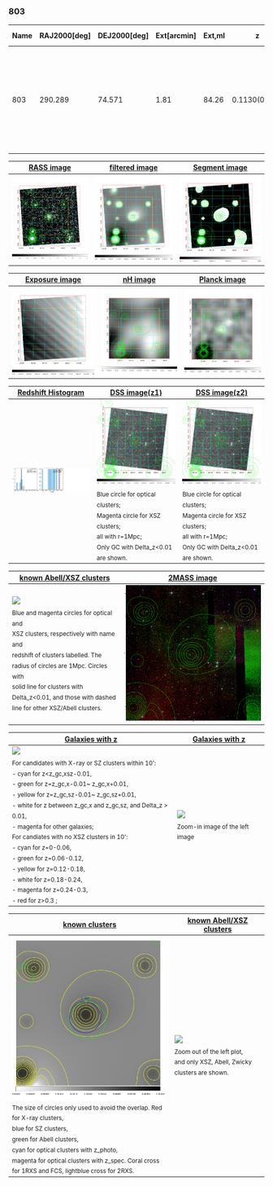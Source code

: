 <div STYLE="page-break-after: always;"></div>

### 803

|Name|RAJ2000[deg]|DEJ2000[deg] |Ext[arcmin]| Ext,ml | z | z_src| C|GC(XSZ,Delta_z<0.01)| GC(OPT,Delta_z<0.01)|GC| R_sig[arcmin] | R500[arcmin] | R500[Mpc]| CRsig[c/s] | CR500[c/s] |L500[1E44 erg/s]|F500[1E-12 erg/s/cm^2]| M500[1E14 Msun]|Tx[keV]|Cnt_sig|Beta|Rc[arcmin]|Comment|Alias|
|---|---|---|---|---|---|------|---|--------|---------|----------|---|---|---|---|---|---|---|---|---|---|---|---|---|---|
|803| 290.289| 74.571| 1.81| 84.26| 0.1130(0.006)| z1, z_opt| S| -| W| PSZ2, Tar, W| 14.650| 6.912| 0.852| 0.127(0.016)| 0.117(0.015)| 0.678(0.050)| 2.060(0.153)| 1.96(0.07)| 3.36(0.08)| 215.2| 0.802(-0.107+0.118)| 3.776(-0.727+0.702)| An SZ cluster with no $z$ and offset = 0.17 Mpc, another SZ cluster with $z$ = 0.15 and offset = 0.26 Mpc| k173|

|[RASS image](../image/803/803_img.pdf)|[filtered image](../image/803/803_fil.pdf)|[Segment image](../image/803/803_seg.pdf)|
|-------------------|--------------------|-------------------|
| <img src="../image/803/803_img.png" width="300">  | <img src="../image/803/803_fil.png" width="300">   | <img src="../image/803/803_seg.png" width="300">  |

|[Exposure image](../image/803/803_mex.pdf)| [nH image](../image/803/803_nh.pdf)| [Planck image](../image/803/803_p.pdf)|
|-------------------|--------------------|-------------------|
|<img src="../image/803/803_mex.png" width="300">   | <img src="../image/803/803_nh.png" width="300">    | <img src="../image/803/803_p.png" width="300"> |

|[Redshift Histogram](../image/803/803_zg.pdf) | [DSS image(z1)](../image/803/803_dss_z1.pdf)      |  [DSS image(z2)](../image/803/803_dss_z2.pdf)    |
|-------------------|--------------------|-------------------|
|<img src="../image/803/803_zg.png" width="300"> |<img src="../image/803/803_dss_z1.png" width="300"> <sub><br>Blue circle for optical clusters; <br>Magenta circle for XSZ clusters; <br>all with r=1Mpc; <br>Only GC with Delta_z<0.01 are shown. </sub>| <img src="../image/803/803_dss_z2.png" width="300"><sub><br>Blue circle for optical clusters; <br>Magenta circle for XSZ clusters; <br>all with r=1Mpc; <br>Only GC with Delta_z<0.01 are shown. </sub> |

|[known Abell/XSZ clusters](../image/803/803_m.pdf) | [2MASS image](../image/803/803_2mass.pdf)      |
|-------------------|-------------------|
|<img src=../image/803/803_m.png width="300"> <br><sub>Blue and magenta circles for optical and <br>XSZ clusters, respectively with name and <br>redshift of clusters labelled. The <br>radius of circles are 1Mpc. Circles with <br>solid line for clusters with <br>Delta_z<0.01, and those with dashed <br>line for other XSZ/Abell clusters.        </sub>|<img src="../image/803/803_2mass.png" width="300">  |

|[Galaxies with z](../image/803/803_opt_ned.pdf) |[Galaxies with z](../image/803/803_opt_ned_zoom.pdf) |
|-------------------|-------------------|
| <img src=../image/803/803_opt_ned.png width="300"> <br><sub> For candidates with X-ray or SZ clusters within 10': <br> - cyan for z<z_gc,xsz-0.01, <br> - green for z=z_gc,x-0.01~ z_gc,x+0.01, <br> - yellow for z=z_gc,sz-0.01~ z_gc,sz+0.01, <br> - white for z between z_gc,x and z_gc,sz, and Delta_z > 0.01, <br> - magenta for other galaxies; <br>For candiates with no XSZ clusters in 10': <br> - cyan for z=0-0.06, <br> - green for z=0.06-0.12, <br> - yellow for z=0.12-0.18, <br> - white for z=0.18-0.24, <br> - magenta for z=0.24-0.3, <br> - red for z>0.3 ;  </sub>|<img src=../image/803/803_opt_ned_zoom.png width="300">  <br><sub> Zoom-in image of the left image</sub>|

|[known clusters](../image/803/803_gc.pdf) |[known Abell/XSZ clusters](../image/803/803_gc_large.pdf) |
|-------------------|-------------------|
| <img src=../image/803/803_gc.png width="300"> <br><sub> The size of circles only used to avoid the overlap. Red for X-ray clusters, <br> blue for SZ clusters, <br> green for Abell clusters, <br> cyan for optical clusters with z_photo, <br> magenta for optical clusters with z_spec. Coral cross for 1RXS and FCS, lightblue cross for 2RXS. </sub>|<img src=../image/803/803_gc_large.png width="300"> <br><sub> Zoom out of the left plot, <br> and only XSZ, Abell, Zwicky clusters are shown. </sub> |



